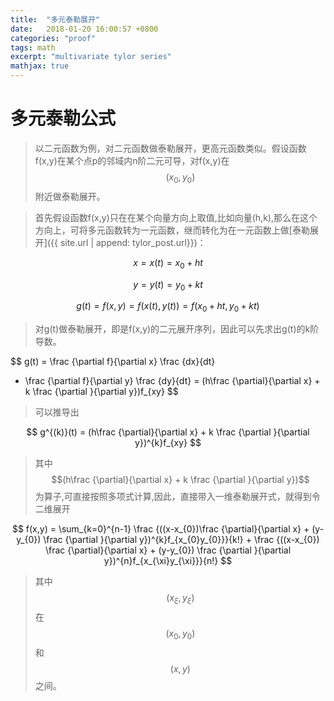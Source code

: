 ```yaml
---
title:  "多元泰勒展开"
date:   2018-01-20 16:00:57 +0800
categories: "proof"
tags: math
excerpt: "multivariate tylor series"
mathjax: true
---
```



多元泰勒公式
===========



>以二元函数为例，对二元函数做泰勒展开，更高元函数类似。假设函数f(x,y)在某个点p的邻域内n阶二元可导，对f(x,y)在$$(x_{0},y_{0})$$附近做泰勒展开。

>首先假设函数f(x,y)只在在某个向量方向上取值,比如向量(h,k),那么在这个方向上，可将多元函数转为一元函数，继而转化为在一元函数上做[泰勒展开]({{ site.url | append: tylor_post.url}})：

$$
x = x(t) = x_{0} + ht
$$

$$
y = y(t) = y_{0} + kt
$$

$$
g(t) = f(x,y) = f(x(t), y(t)) = f(x_{0} + ht, y_{0} + kt)
$$

>对g(t)做泰勒展开，即是f(x,y)的二元展开序列，因此可以先求出g(t)的k阶导数。

$$
g(t) = \frac {\partial f}{\partial x} \frac {dx}{dt} 
+ \frac {\partial f}{\partial y} \frac {dy}{dt}
= (h\frac {\partial}{\partial x} + k \frac {\partial }{\partial y})f_{xy}
$$

>可以推导出

$$
g^{(k)}(t) = (h\frac {\partial}{\partial x} + k \frac {\partial }{\partial y})^{k}f_{xy}
$$

>其中$$(h\frac {\partial}{\partial x} + k \frac {\partial }{\partial y})$$为算子,可直接按照多项式计算,因此，直接带入一维泰勒展开式，就得到令二维展开

$$
f(x,y) = \sum_{k=0}^{n-1} \frac {((x-x_{0})\frac {\partial}{\partial x} + (y-y_{0}) \frac {\partial }{\partial y})^{k}f_{x_{0}y_{0}}}{k!} + \frac {((x-x_{0}) \frac {\partial}{\partial x} + (y-y_{0}) \frac {\partial }{\partial y})^{n}f_{x_{\xi}y_{\xi}}}{n!}
$$

>其中$$(x_{\xi}, y_{\xi})$$在$$(x_{0}, y_{0})$$和$$(x,y)$$之间。


<br/>













